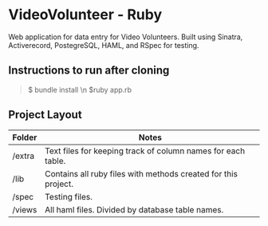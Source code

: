# VideoVolunteer - Ruby #

Web application for data entry for Video Volunteers. Built using Sinatra,
Activerecord, PostegreSQL, HAML, and RSpec for testing.


## Instructions to run after cloning

> $ bundle install \n
> $ruby app.rb

## Project Layout

Folder | Notes
--- | ---
/extra | Text files for keeping track of column names for each table.
/lib | Contains all ruby files with methods created for this project.
/spec | Testing files.
/views | All haml files. Divided by database table names.
